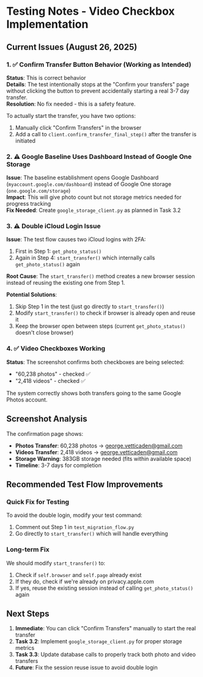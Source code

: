 # Testing Notes - Video Checkbox Implementation

## Current Issues (August 26, 2025)

### 1. ✅ Confirm Transfer Button Behavior (Working as Intended)
**Status**: This is correct behavior  
**Details**: The test intentionally stops at the "Confirm your transfers" page without clicking the button to prevent accidentally starting a real 3-7 day transfer.  
**Resolution**: No fix needed - this is a safety feature.

To actually start the transfer, you have two options:
1. Manually click "Confirm Transfers" in the browser
2. Add a call to `client.confirm_transfer_final_step()` after the transfer is initiated

### 2. ⚠️ Google Baseline Uses Dashboard Instead of Google One Storage  
**Issue**: The baseline establishment opens Google Dashboard (`myaccount.google.com/dashboard`) instead of Google One storage (`one.google.com/storage`)  
**Impact**: This will give photo count but not storage metrics needed for progress tracking  
**Fix Needed**: Create `google_storage_client.py` as planned in Task 3.2

### 3. ⚠️ Double iCloud Login Issue
**Issue**: The test flow causes two iCloud logins with 2FA:
1. First in Step 1: `get_photo_status()` 
2. Again in Step 4: `start_transfer()` which internally calls `get_photo_status()` again

**Root Cause**: The `start_transfer()` method creates a new browser session instead of reusing the existing one from Step 1.

**Potential Solutions**:
1. Skip Step 1 in the test (just go directly to `start_transfer()`)
2. Modify `start_transfer()` to check if browser is already open and reuse it
3. Keep the browser open between steps (current `get_photo_status()` doesn't close browser)

### 4. ✅ Video Checkboxes Working
**Status**: The screenshot confirms both checkboxes are being selected:
- "60,238 photos" - checked ✅
- "2,418 videos" - checked ✅

The system correctly shows both transfers going to the same Google Photos account.

## Screenshot Analysis
The confirmation page shows:
- **Photos Transfer**: 60,238 photos → george.vetticaden@gmail.com
- **Videos Transfer**: 2,418 videos → george.vetticaden@gmail.com  
- **Storage Warning**: 383GB storage needed (fits within available space)
- **Timeline**: 3-7 days for completion

## Recommended Test Flow Improvements

### Quick Fix for Testing
To avoid the double login, modify your test command:
1. Comment out Step 1 in `test_migration_flow.py`
2. Go directly to `start_transfer()` which will handle everything

### Long-term Fix
We should modify `start_transfer()` to:
1. Check if `self.browser` and `self.page` already exist
2. If they do, check if we're already on privacy.apple.com
3. If yes, reuse the existing session instead of calling `get_photo_status()` again

## Next Steps
1. **Immediate**: You can click "Confirm Transfers" manually to start the real transfer
2. **Task 3.2**: Implement `google_storage_client.py` for proper storage metrics
3. **Task 3.3**: Update database calls to properly track both photo and video transfers
4. **Future**: Fix the session reuse issue to avoid double login